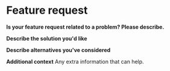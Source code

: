 # Feature request

**Is your feature request related to a problem? Please describe.**

**Describe the solution you'd like**

**Describe alternatives you've considered**

**Additional context**
Any extra information that can help.
